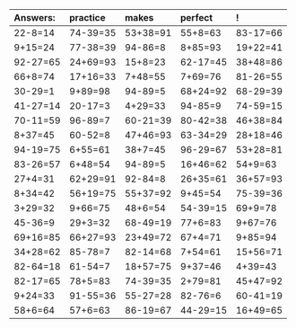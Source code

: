| Answers: | practice | makes | perfect | ! |
| :--- | :--- | :--- | :--- | :--- |
| 22-8=14 | 74-39=35 | 53+38=91 | 55+8=63 | 83-17=66 | 
| 9+15=24 | 77-38=39 | 94-86=8 | 8+85=93 | 19+22=41 | 
| 92-27=65 | 24+69=93 | 15+8=23 | 62-17=45 | 38+48=86 | 
| 66+8=74 | 17+16=33 | 7+48=55 | 7+69=76 | 81-26=55 | 
| 30-29=1 | 9+89=98 | 94-89=5 | 68+24=92 | 68-29=39 | 
| 41-27=14 | 20-17=3 | 4+29=33 | 94-85=9 | 74-59=15 | 
| 70-11=59 | 96-89=7 | 60-21=39 | 80-42=38 | 46+38=84 | 
| 8+37=45 | 60-52=8 | 47+46=93 | 63-34=29 | 28+18=46 | 
| 94-19=75 | 6+55=61 | 38+7=45 | 96-29=67 | 53+28=81 | 
| 83-26=57 | 6+48=54 | 94-89=5 | 16+46=62 | 54+9=63 | 
| 27+4=31 | 62+29=91 | 92-84=8 | 26+35=61 | 36+57=93 | 
| 8+34=42 | 56+19=75 | 55+37=92 | 9+45=54 | 75-39=36 | 
| 3+29=32 | 9+66=75 | 48+6=54 | 54-39=15 | 69+9=78 | 
| 45-36=9 | 29+3=32 | 68-49=19 | 77+6=83 | 9+67=76 | 
| 69+16=85 | 66+27=93 | 23+49=72 | 67+4=71 | 9+85=94 | 
| 34+28=62 | 85-78=7 | 82-14=68 | 7+54=61 | 15+56=71 | 
| 82-64=18 | 61-54=7 | 18+57=75 | 9+37=46 | 4+39=43 | 
| 82-17=65 | 78+5=83 | 74-39=35 | 2+79=81 | 45+47=92 | 
| 9+24=33 | 91-55=36 | 55-27=28 | 82-76=6 | 60-41=19 | 
| 58+6=64 | 57+6=63 | 86-19=67 | 44-29=15 | 16+49=65 | 
